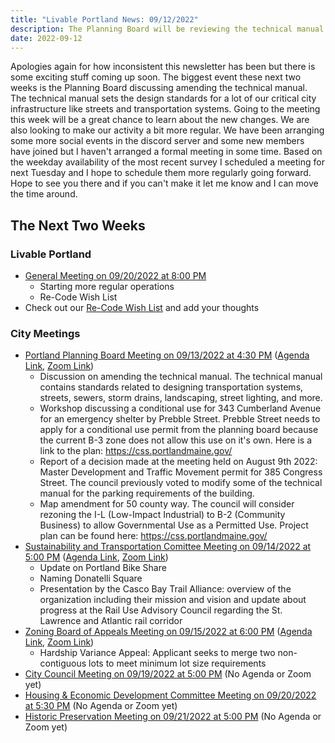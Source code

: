 ```yaml
---
title: "Livable Portland News: 09/12/2022"
description: The Planning Board will be reviewing the technical manual and we have an upcoming Livable Portland Meeting
date: 2022-09-12
---
```


Apologies again for how inconsistent this newsletter has been but there is some exciting stuff coming up soon. The biggest event these next two weeks is the Planning Board discussing amending the technical manual. The technical manual sets the design standards for a lot of our critical city infrastructure like streets and transportation systems. Going to the meeting this week will be a great chance to learn about the new changes. We are also looking to make our activity a bit more regular. We have been arranging some more social events in the discord server and some new members have joined but I haven't arranged a formal meeting in some time. Based on the weekday availability of the most recent survey I scheduled a meeting for next Tuesday and I hope to schedule them more regularly going forward. Hope to see you there and if you can't make it let me know and I can move the time around.

## The Next Two Weeks

### Livable Portland

- [General Meeting on 09/20/2022 at 8:00 PM](https://calendar.google.com/event?action=TEMPLATE&tmeid=N201NG9ubW9vbmx1Nm9rcWFudWwwajhhNWUgMXFpaWRqbW5ycmw4ZDdmOGh0c2FjdmxvbTBAZw&tmsrc=1qiidjmnrrl8d7f8htsacvlom0%40group.calendar.google.com)
    - Starting more regular operations
    - Re-Code Wish List
- Check out our [Re-Code Wish List](https://trello.com/invite/b/yXKBu2SO/3fe9f5cd2e78f00f8d2ae218cfad6af6/re-code-wish-list) and add your thoughts

### City Meetings

- [Portland Planning Board Meeting on 09/13/2022 at 4:30 PM](https://calendar.google.com/event?action=TEMPLATE&tmeid=M3U4cDQzbDN1cG9tOTJ2ZDgyNDBkcHFuOTEgMXFpaWRqbW5ycmw4ZDdmOGh0c2FjdmxvbTBAZw&tmsrc=1qiidjmnrrl8d7f8htsacvlom0%40group.calendar.google.com) ([Agenda Link](https://portlandme.civicclerk.com/Web/Player.aspx?id=2770&key=-1&mod=-1&mk=-1&nov=0), [Zoom Link](https://portlandmaine-gov.zoom.us/j/82496874058))
    - Discussion on amending the technical manual. The technical manual contains standards related to designing transportation systems, streets, sewers, storm drains, landscaping, street lighting, and more.
    - Workshop discussing a conditional use for 343 Cumberland Avenue for an emergency shelter by Prebble Street. Prebble Street needs to apply for a conditional use permit from the planning board because the current B-3 zone does not allow this use on it's own. Here is a link to the plan: https://css.portlandmaine.gov/
    - Report of a decision made at the meeting held on August 9th 2022: Master Development and Traffic Movement permit for 385 Congress Street. The council previously voted to modify some of the technical manual for the parking requirements of the building.
    - Map amendment for 50 county way. The council will consider rezoning the I-L (Low-Impact Industrial) to B-2 (Community Business) to allow Governmental Use as a Permitted Use. Project plan can be found here: https://css.portlandmaine.gov/
- [Sustainability and Transportation Comittee Meeting on 09/14/2022 at 5:00 PM](https://calendar.google.com/event?action=TEMPLATE&tmeid=MTU4ZjV1N2txa200NTJrNHVwbmRiNWxrbHUgMXFpaWRqbW5ycmw4ZDdmOGh0c2FjdmxvbTBAZw&tmsrc=1qiidjmnrrl8d7f8htsacvlom0%40group.calendar.google.com) ([Agenda Link](https://portlandme.civicclerk.com/Web/Player.aspx?id=3634&key=-1&mod=-1&mk=-1&nov=0), [Zoom Link](https://portlandmaine-gov.zoom.us/j/88491223909?pwd=UlpENThTaU5pbll2ei92MmRTODZUdz09))
    - Update on Portland Bike Share
    - Naming Donatelli Square
    -  Presentation by the Casco Bay Trail Alliance: overview of the organization including their mission and vision and update about progress at the Rail Use Advisory Council regarding the St. Lawrence and Atlantic rail corridor 
- [Zoning Board of Appeals Meeting on 09/15/2022 at 6:00 PM](https://calendar.google.com/event?action=TEMPLATE&tmeid=NHU0YWwwbjY1c3MxYTk2dnRjc3FudmZubHEgMXFpaWRqbW5ycmw4ZDdmOGh0c2FjdmxvbTBAZw&tmsrc=1qiidjmnrrl8d7f8htsacvlom0%40group.calendar.google.com) ([Agenda Link](https://portlandme.civicclerk.com/Web/Player.aspx?id=3854&key=-1&mod=-1&mk=-1&nov=0), [Zoom Link](https://portlandmaine-gov.zoom.us/j/89147363560))
    - Hardship Variance Appeal: Applicant seeks to merge two non-contiguous lots to meet minimum lot size requirements
- [City Council Meeting on 09/19/2022 at 5:00 PM](https://calendar.google.com/event?action=TEMPLATE&tmeid=NmU0cGplMWc0MmFrYm9xaWdhZHByOTNqZHUgMXFpaWRqbW5ycmw4ZDdmOGh0c2FjdmxvbTBAZw&tmsrc=1qiidjmnrrl8d7f8htsacvlom0%40group.calendar.google.com) (No Agenda or Zoom yet)
- [Housing & Economic Development Committee Meeting on 09/20/2022 at 5:30 PM](https://calendar.google.com/event?action=TEMPLATE&tmeid=NWxjdWllYmU0YnVma20zNzM3cGxodGRnNGsgMXFpaWRqbW5ycmw4ZDdmOGh0c2FjdmxvbTBAZw&tmsrc=1qiidjmnrrl8d7f8htsacvlom0%40group.calendar.google.com) (No Agenda or Zoom yet)
- [Historic Preservation Meeting on 09/21/2022 at 5:00 PM](https://calendar.google.com/event?action=TEMPLATE&tmeid=NDNmbmlkYXBiZzc3cHA2aXVnZGxudTY4cTcgMXFpaWRqbW5ycmw4ZDdmOGh0c2FjdmxvbTBAZw&tmsrc=1qiidjmnrrl8d7f8htsacvlom0%40group.calendar.google.com) (No Agenda or Zoom yet)